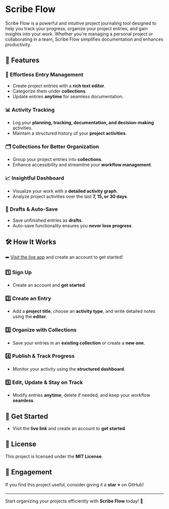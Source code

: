 # Scribe Flow 

Scribe Flow is a powerful and intuitive project journaling tool designed to help you track your progress, organize your project entries, and gain insights into your work. Whether you're managing a personal project or collaborating in a team, Scribe Flow simplifies documentation and enhances productivity.

## 🚀 Features

### 📄 Effortless Entry Management
- Create project entries with a **rich text editor**.
- Categorize them under **collections**.
- Update entries **anytime** for seamless documentation.

### 📊 Activity Tracking
- Log your **planning, tracking, documentation, and decision-making** activities.
- Maintain a structured history of your **project activities**.

### 🗂 Collections for Better Organization
- Group your project entries into **collections**.
- Enhance accessibility and streamline your **workflow management**.

### 📈 Insightful Dashboard
- Visualize your work with a **detailed activity graph**.
- Analyze project activities over the last **7, 15, or 30 days**.

### 💾 Drafts & Auto-Save
- Save unfinished entries as **drafts**.
- Auto-save functionality ensures you **never lose progress**.

## 🛠 How It Works
➡️ [Visit the live app](https://scribe-flow-wa2a.vercel.app/) and create an account to get started!

### 1️⃣ Sign Up
- Create an account and **get started**.

### 2️⃣ Create an Entry
- Add a **project title**, choose an **activity type**, and write detailed notes using the **editor**.

### 3️⃣ Organize with Collections
- Save your entries in an **existing collection** or create a **new one**.

### 4️⃣ Publish & Track Progress
- Monitor your activity using the **structured dashboard**.

### 5️⃣ Edit, Update & Stay on Track
- Modify entries **anytime**, delete if needed, and keep your workflow **seamless**.

## 📌 Get Started
- Visit the **live link** and create an account to **get started**.

## 📜 License
This project is licensed under the **MIT License**.

## 🌟 Engagement
If you find this project useful, consider giving it a **star ⭐** on GitHub!

---

Start organizing your projects efficiently with **Scribe Flow** today! 🚀


